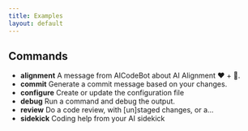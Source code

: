 ```yaml
---
title: Examples
layout: default
---
```


## Commands

  * **alignment**   A message from AICodeBot about AI Alignment ❤ + 🤖.
  * **commit**      Generate a commit message based on your changes.
  * **configure**   Create or update the configuration file
  * **debug**       Run a command and debug the output.
  * **review**      Do a code review, with [un]staged changes, or a...
  * **sidekick**    Coding help from your AI sidekick
